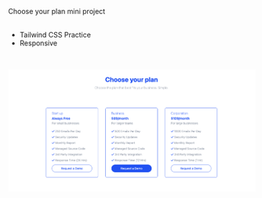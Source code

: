 Choose your plan mini project
<br>
<br>
- Tailwind CSS Practice
- Responsive
<br>

![](choose-your-plan-updated.png)
